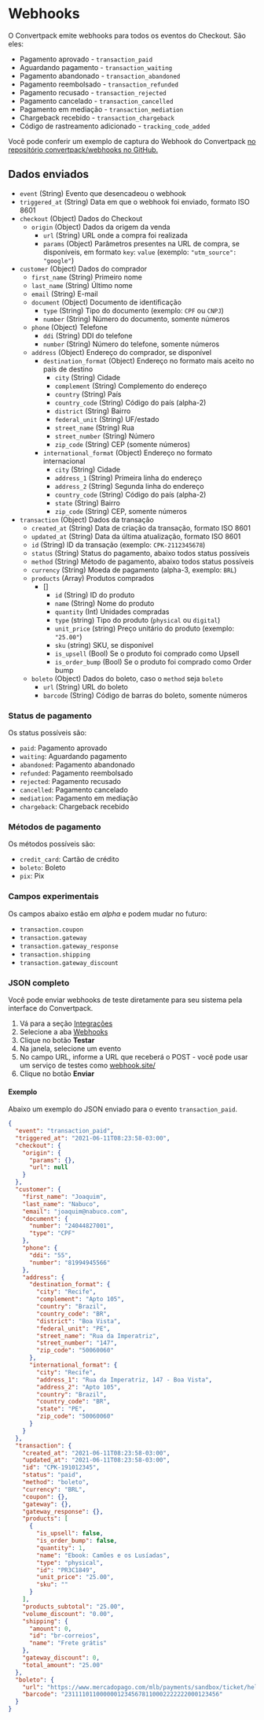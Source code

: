# Webhooks

O Convertpack emite webhooks para todos os eventos do Checkout. São eles:

- Pagamento aprovado - `transaction_paid`
- Aguardando pagamento - `transaction_waiting`
- Pagamento abandonado - `transaction_abandoned`
- Pagamento reembolsado - `transaction_refunded`
- Pagamento recusado - `transaction_rejected`
- Pagamento cancelado - `transaction_cancelled`
- Pagamento em mediação - `transaction_mediation`
- Chargeback recebido - `transaction_chargeback`
- Código de rastreamento adicionado - `tracking_code_added`

Você pode conferir um exemplo de captura do Webhook do Convertpack [no repositório convertpack/webhooks no GitHub.](https://github.com/convertpack/webhooks/blob/master/php/checkout.php)

## Dados enviados

- `event` (String) Evento que desencadeou o webhook
- `triggered_at` (String) Data em que o webhook foi enviado, formato ISO 8601
- `checkout` (Object) Dados do Checkout
  - `origin` (Object) Dados da origem da venda
    - `url` (String) URL onde a compra foi realizada
    - `params` (Object) Parâmetros presentes na URL de compra, se disponíveis, em formato `key`: `value` (exemplo: `"utm_source": "google"`)
- `customer` (Object) Dados do comprador
  - `first_name` (String) Primeiro nome
  - `last_name` (String) Último nome
  - `email` (String) E-mail
  - `document` (Object) Documento de identificação
    - `type` (String) Tipo do documento (exemplo: `CPF` ou `CNPJ`)
    - `number` (String) Número do documento, somente números
  - `phone` (Object) Telefone
    - `ddi` (String) DDI do telefone
    - `number` (String) Número do telefone, somente números
  - `address` (Object) Endereço do comprador, se disponível
    - `destination_format` (Object) Endereço no formato mais aceito no país de destino
      - `city` (String) Cidade
      - `complement` (String) Complemento do endereço
      - `country` (String) País
      - `country_code` (String) Código do país (alpha-2)
      - `district` (String) Bairro
      - `federal_unit` (String) UF/estado
      - `street_name` (String) Rua
      - `street_number` (String) Número
      - `zip_code` (String) CEP (somente números)
    - `international_format` (Object) Endereço no formato internacional
      - `city` (String) Cidade
      - `address_1` (String) Primeira linha do endereço
      - `address_2` (String) Segunda linha do endereço
      - `country_code` (String) Código do país (alpha-2)
      - `state` (String) Bairro
      - `zip_code` (String) CEP, somente números
- `transaction` (Object) Dados da transação
  - `created_at` (String) Data de criação da transação, formato ISO 8601
  - `updated_at` (String) Data da última atualização, formato ISO 8601
  - `id` (String) ID da transação (exemplo: `CPK-2112345678`)
  - `status` (String) Status do pagamento, abaixo todos status possíveis
  - `method` (String) Método de pagamento, abaixo todos status possíveis
  - `currency` (String) Moeda de pagamento (alpha-3, exemplo: `BRL`)
  - `products` (Array) Produtos comprados
    - []
      - `id` (String) ID do produto
      - `name` (String) Nome do produto
      - `quantity` (Int) Unidades compradas
      - `type` (string) Tipo do produto (`physical` ou `digital`)
      - `unit_price` (string) Preço unitário do produto (exemplo: `"25.00"`)
      - `sku` (string) SKU, se disponível
      - `is_upsell` (Bool) Se o produto foi comprado como Upsell
      - `is_order_bump` (Bool) Se o produto foi comprado como Order bump
  - `boleto` (Object) Dados do boleto, caso o `method` seja `boleto`
    - `url` (String) URL do boleto
    - `barcode` (String) Código de barras do boleto, somente números

### Status de pagamento

Os status possíveis são:

- `paid`: Pagamento aprovado
- `waiting`: Aguardando pagamento
- `abandoned`: Pagamento abandonado
- `refunded`: Pagamento reembolsado
- `rejected`: Pagamento recusado
- `cancelled`: Pagamento cancelado
- `mediation`: Pagamento em mediação
- `chargeback`: Chargeback recebido

### Métodos de pagamento

Os métodos possíveis são:

- `credit_card`: Cartão de crédito
- `boleto`: Boleto
- `pix`: Pix

### Campos experimentais

Os campos abaixo estão em _alpha_ e podem mudar no futuro:

- `transaction.coupon`
- `transaction.gateway`
- `transaction.gateway_response`
- `transaction.shipping`
- `transaction.gateway_discount`

### JSON completo

Você pode enviar webhooks de teste diretamente para seu sistema pela interface do Convertpack.

1. Vá para a seção [Integrações](https://app.convertpack.io/integrations)
2. Selecione a aba [Webhooks](https://app.convertpack.io/integrations/webhooks)
3. Clique no botão **Testar**
4. Na janela, selecione um evento
5. No campo URL, informe a URL que receberá o POST - você pode usar um serviço de testes como [webhook.site/](https://webhook.site/)
6. Clique no botão **Enviar**

#### Exemplo

Abaixo um exemplo do JSON enviado para o evento `transaction_paid`.

```json
{
  "event": "transaction_paid",
  "triggered_at": "2021-06-11T08:23:58-03:00",
  "checkout": {
    "origin": {
      "params": {},
      "url": null
    }
  },
  "customer": {
    "first_name": "Joaquim",
    "last_name": "Nabuco",
    "email": "joaquim@nabuco.com",
    "document": {
      "number": "24044827001",
      "type": "CPF"
    },
    "phone": {
      "ddi": "55",
      "number": "81994945566"
    },
    "address": {
      "destination_format": {
        "city": "Recife",
        "complement": "Apto 105",
        "country": "Brazil",
        "country_code": "BR",
        "district": "Boa Vista",
        "federal_unit": "PE",
        "street_name": "Rua da Imperatriz",
        "street_number": "147",
        "zip_code": "50060060"
      },
      "international_format": {
        "city": "Recife",
        "address_1": "Rua da Imperatriz, 147 - Boa Vista",
        "address_2": "Apto 105",
        "country": "Brazil",
        "country_code": "BR",
        "state": "PE",
        "zip_code": "50060060"
      }
    }
  },
  "transaction": {
    "created_at": "2021-06-11T08:23:58-03:00",
    "updated_at": "2021-06-11T08:23:58-03:00",
    "id": "CPK-191012345",
    "status": "paid",
    "method": "boleto",
    "currency": "BRL",
    "coupon": {},
    "gateway": {},
    "gateway_response": {},
    "products": [
      {
        "is_upsell": false,
        "is_order_bump": false,
        "quantity": 1,
        "name": "Ebook: Camões e os Lusíadas",
        "type": "physical",
        "id": "PR3C1849",
        "unit_price": "25.00",
        "sku": ""
      }
    ],
    "products_subtotal": "25.00",
    "volume_discount": "0.00",
    "shipping": {
      "amount": 0,
      "id": "br-correios",
      "name": "Frete grátis"
    },
    "gateway_discount": 0,
    "total_amount": "25.00"
  },
  "boleto": {
    "url": "https://www.mercadopago.com/mlb/payments/sandbox/ticket/helper?payment_id=123123123&payment_method_reference_id=123123123&caller_id=123123123&hash=123123-123123-123123-123-123123",
    "barcode": "23111101100000012345678110002222222000123456"
  }
}
```
